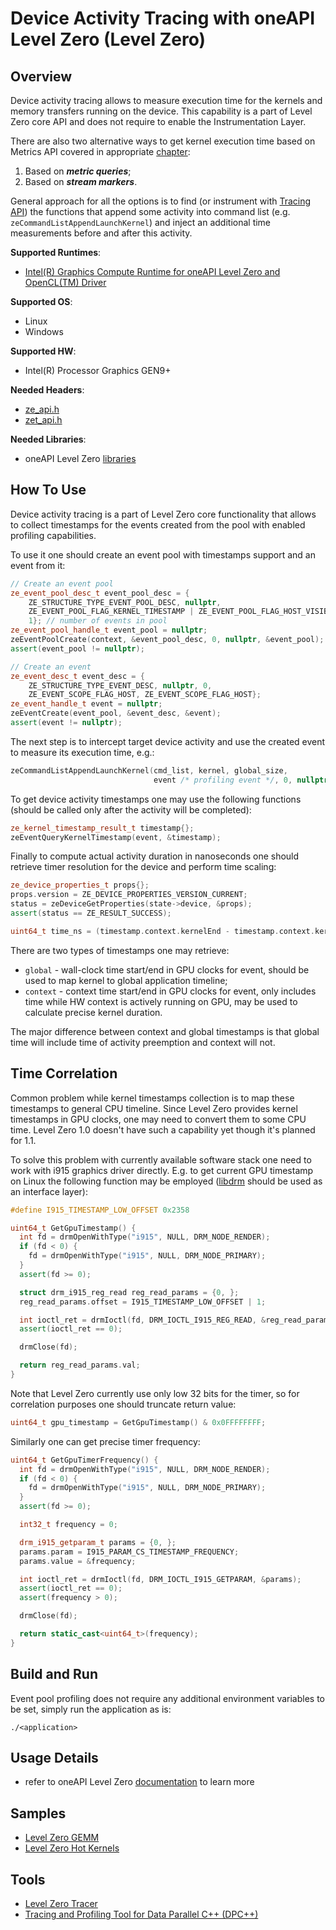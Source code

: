 # Device Activity Tracing with oneAPI Level Zero (Level Zero)
## Overview
Device activity tracing allows to measure execution time for the kernels and memory transfers running on the device. This capability is a part of Level Zero core API and does not require to enable the Instrumentation Layer.

There are also two alternative ways to get kernel execution time based on Metrics API covered in appropriate [chapter](../metrics_collection/LevelZero.md):
1. Based on ***metric queries***;
2. Based on ***stream markers***.

General approach for all the options is to find (or instrument with [Tracing API](../runtime_api_tracing/LevelZero.md)) the functions that append some activity into command list (e.g. `zeCommandListAppendLaunchKernel`) and inject an additional time measurements before and after this activity.

**Supported Runtimes**:
- [Intel(R) Graphics Compute Runtime for oneAPI Level Zero and OpenCL(TM) Driver](https://github.com/intel/compute-runtime)

**Supported OS**:
- Linux
- Windows

**Supported HW**:
- Intel(R) Processor Graphics GEN9+

**Needed Headers**:
- [ze_api.h](https://github.com/oneapi-src/level-zero/blob/master/include/ze_api.h)
- [zet_api.h](https://github.com/oneapi-src/level-zero/blob/master/include/zet_api.h)

**Needed Libraries**:
- oneAPI Level Zero [libraries](https://github.com/intel/compute-runtime)

## How To Use

Device activity tracing is a part of Level Zero core functionality that allows to collect timestamps for the events created from the pool with enabled profiling capabilities.

To use it one should create an event pool with timestamps support and an event from it:
```cpp
// Create an event pool
ze_event_pool_desc_t event_pool_desc = {
    ZE_STRUCTURE_TYPE_EVENT_POOL_DESC, nullptr,
    ZE_EVENT_POOL_FLAG_KERNEL_TIMESTAMP | ZE_EVENT_POOL_FLAG_HOST_VISIBLE, // all events in pool contain profiling information
    1}; // number of events in pool
ze_event_pool_handle_t event_pool = nullptr;
zeEventPoolCreate(context, &event_pool_desc, 0, nullptr, &event_pool);
assert(event_pool != nullptr);

// Create an event
ze_event_desc_t event_desc = {
    ZE_STRUCTURE_TYPE_EVENT_DESC, nullptr, 0,
    ZE_EVENT_SCOPE_FLAG_HOST, ZE_EVENT_SCOPE_FLAG_HOST};
ze_event_handle_t event = nullptr;
zeEventCreate(event_pool, &event_desc, &event);
assert(event != nullptr);
```
The next step is to intercept target device activity and use the created event to measure its execution time, e.g.:
```cpp
zeCommandListAppendLaunchKernel(cmd_list, kernel, global_size,
                                event /* profiling event */, 0, nullptr);
```
To get device activity timestamps one may use the following functions (should be called only after the activity will be completed):
```cpp
ze_kernel_timestamp_result_t timestamp{};
zeEventQueryKernelTimestamp(event, &timestamp);
```
Finally to compute actual activity duration in nanoseconds one should retrieve timer resolution for the device and perform time scaling:
```cpp
ze_device_properties_t props{};
props.version = ZE_DEVICE_PROPERTIES_VERSION_CURRENT;
status = zeDeviceGetProperties(state->device, &props);
assert(status == ZE_RESULT_SUCCESS);

uint64_t time_ns = (timestamp.context.kernelEnd - timestamp.context.kernelStart) * props.timerResolution;
```
There are two types of timestamps one may retrieve:
* `global` - wall-clock time start/end in GPU clocks for event, should be used to map kernel to global application timeline;
* `context` - context time start/end in GPU clocks for event, only includes time while HW context is actively running on GPU, may be used to calculate precise kernel duration.

The major difference between context and global timestamps is that global time will include time of activity preemption and context will not.

## Time Correlation
Common problem while kernel timestamps collection is to map these timestamps to general CPU timeline. Since Level Zero provides kernel timestamps in GPU clocks, one may need to convert them to some CPU time. Level Zero 1.0 doesn't have such a capability yet though it's planned for 1.1.

To solve this problem with currently available software stack one need to work with i915 graphics driver directly. E.g. to get current GPU timestamp on Linux the following function may be employed ([libdrm](https://gitlab.freedesktop.org/mesa/drm) should be used as an interface layer):
```cpp
#define I915_TIMESTAMP_LOW_OFFSET 0x2358

uint64_t GetGpuTimestamp() {
  int fd = drmOpenWithType("i915", NULL, DRM_NODE_RENDER);
  if (fd < 0) {
    fd = drmOpenWithType("i915", NULL, DRM_NODE_PRIMARY);
  }
  assert(fd >= 0);

  struct drm_i915_reg_read reg_read_params = {0, };
  reg_read_params.offset = I915_TIMESTAMP_LOW_OFFSET | 1;

  int ioctl_ret = drmIoctl(fd, DRM_IOCTL_I915_REG_READ, &reg_read_params);
  assert(ioctl_ret == 0);

  drmClose(fd);

  return reg_read_params.val;
}
```
Note that Level Zero currently use only low 32 bits for the timer, so for correlation purposes one should truncate return value:
```cpp
uint64_t gpu_timestamp = GetGpuTimestamp() & 0x0FFFFFFFF;
```
Similarly one can get precise timer frequency:
```cpp
uint64_t GetGpuTimerFrequency() {
  int fd = drmOpenWithType("i915", NULL, DRM_NODE_RENDER);
  if (fd < 0) {
    fd = drmOpenWithType("i915", NULL, DRM_NODE_PRIMARY);
  }
  assert(fd >= 0);

  int32_t frequency = 0;

  drm_i915_getparam_t params = {0, };
  params.param = I915_PARAM_CS_TIMESTAMP_FREQUENCY;
  params.value = &frequency;

  int ioctl_ret = drmIoctl(fd, DRM_IOCTL_I915_GETPARAM, &params);
  assert(ioctl_ret == 0);
  assert(frequency > 0);

  drmClose(fd);

  return static_cast<uint64_t>(frequency);
}
```

## Build and Run
Event pool profiling does not require any additional environment variables to be set, simply run the application as is:
```
./<application>
```

## Usage Details
- refer to oneAPI Level Zero [documentation](https://spec.oneapi.com/level-zero/latest/index.html) to learn more

## Samples
- [Level Zero GEMM](../../samples/ze_gemm)
- [Level Zero Hot Kernels](../../samples/ze_hot_kernels)

## Tools
- [Level Zero Tracer](../../tools/ze_tracer)
- [Tracing and Profiling Tool for Data Parallel C++ (DPC++)](../../tools/onetrace)